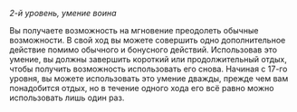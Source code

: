 _2-й уровень, умение воина_

Вы получаете возможность на мгновение преодолеть обычные возможности. В свой ход вы можете совершить одно дополнительное действие помимо обычного и бонусного действий. Использовав это умение, вы должны завершить короткий или продолжительный отдых, чтобы получить возможность использовать его снова. Начиная с 17-го уровня, вы можете использовать это умение дважды, прежде чем вам понадобится отдых, но в течение одного хода его всё равно можно использовать лишь один раз.